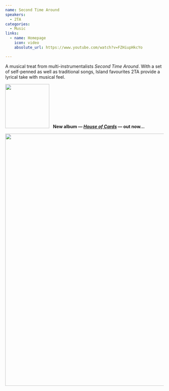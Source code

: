 ```yaml
---
name: Second Time Around
speakers:
  - 2TA
categories:
  - Music
links:
  - name: Homepage
    icon: video
    absolute_url: https://www.youtube.com/watch?v=FZHiupHkcYo

---
```


A musical treat from multi-instrumentalists *Second Time Around*. With a set of self-penned as well as traditional songs, Island favourites 2TA provide a lyrical take with musical feel.

<a href="https://2ndta.bandcamp.com/album/house-of-cards?pk=595"><img src="../../assets/images/2ta-house-cards.jpg" width="140" /></a> &nbsp;&nbsp;__New album — [*House of Cards*](https://2ndta.bandcamp.com/album/house-of-cards?pk=595) — out now...__

<img src="../../assets/images/2ta-band.png" width="800" />
